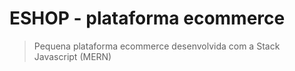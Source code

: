 # ESHOP - plataforma ecommerce

> Pequena plataforma ecommerce desenvolvida com a Stack Javascript (MERN)